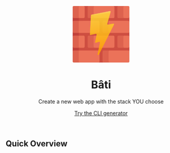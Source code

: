 <p align="center">
<img src="https://raw.githubusercontent.com/batijs/batijs.github.io/main/assets/logo.svg" height="150">
</p>

<h1 align="center">
Bâti
</h1>
<p align="center">
Create a new web app with the stack YOU choose
<p>

<p align="center">
<a href="https://batijs.github.io">Try the CLI generator</a>
<p>

<br>

## Quick Overview

